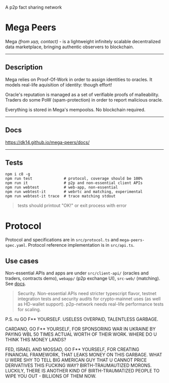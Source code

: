 A p2p fact sharing network

# Mega Peers

Mega *(from מַגָע, contact)* - is a lightweight infinitely scalable decentralized data marketplace, bringing authentic observers to blockchain.

---------

## Description

Mega relies on Proof-Of-Work in order to assign identities to oracles. It models real-life aquisition of identity: though effort!

Oracle's reputation is managed as a set of verifiable proofs of malleability. Traders do some PoW (spam-protection) in order to report malicious oracle.

Everything is stored in Mega's mempoolss. No blockchain required.

---

## Docs


https://dk14.github.io/mega-peers/docs/

---------

## Tests

```
npm i c8 -g
npm run test              # protocol, coverage should be 100%
npm run it                # p2p and non-essential client APIs
npm run webtest           # web-app, non-essential
npm run webtest-it        # webrtc and matching, experimental
npm run webtest-it trace  # trace matching stdout
```

> tests should printout "OK!" or exit process with error

# Protocol

Protocol and specifications are in `src/protocol.ts` and `mega-peers-spec.yaml`. Protocol reference implementation is in `src/api.ts`. 

## Use cases
 Non-essential APIs and apps are under `src/client-api/` (oracles and traders, contracts demo), `webapp/` (p2p exchange UI), `src-web/` (matching). See [docs](https://dk14.github.io/mega-peers/docs/).
> Security. Non-essential APIs need stricter typescript flavor, testnet integration tests and security audits for crypto-mainnet uses (as well as HD-wallet support). p2p-network needs real-life performance tests for scaling.


P.S. ru GO F** YOURSELF. USELESS OVERPAID, TALENTLESS GARBAGE. 

CARDANO, GO F** YOURSELF, FOR SPONSORING WAR IN UKRAINE BY PAYING WBL 50 TIMES ACTUAL WORTH OF THEIR WORK. WHERE DO U THINK THIS MONEY LANDS?

FED, ISRAEL AND MOSSAD, GO F** YOURSELF, FOR CREATING FINANCIAL FRAMEWORK, THAT LEAKS MONEY ON THIS GARBAGE. WHAT U WERE SHY TO TELL BIG AMERICAN GUY THAT U CANNOT PRICE DERIVATIVES THIS FUCKING WAY? BIRTH-TRAUMAUTIZED MORONS. LUCKILY, THERE IS ANOTHER KIND OF BIRTH-TRAUMATIZED PEOPLE TO WIPE YOU OUT - BILLIONS OF THEM NOW.
